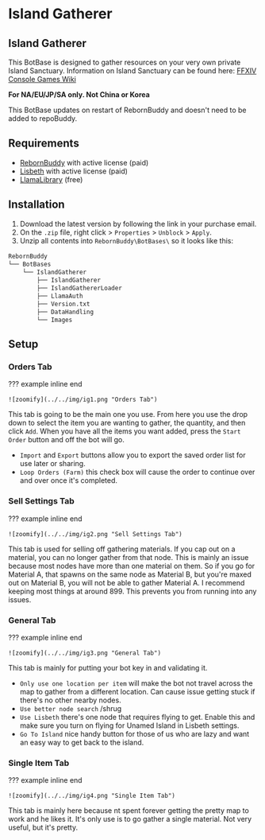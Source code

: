 # Island Gatherer

## Island Gatherer

This BotBase is designed to gather resources on your very own private Island Sanctuary. Information on Island Sanctuary can be found here: [FFXIV Console Games Wiki](https://ffxiv.consolegameswiki.com/wiki/Island_Sanctuary)

**For NA/EU/JP/SA only. Not China or Korea**

This BotBase updates on restart of RebornBuddy and doesn't need to be added to repoBuddy.

## Requirements

- [RebornBuddy][7] with active license (paid)
- [Lisbeth][9] with active license (paid)
- [LlamaLibrary][10] (free)

## Installation

1. Download the latest version by following the link in your purchase email.
2. On the `.zip` file, right click > `Properties` > `Unblock` > `Apply`.
3. Unzip all contents into `RebornBuddy\BotBases\` so it looks like this:

```
RebornBuddy
└── BotBases
    └── IslandGatherer
        ├── IslandGatherer
        ├── IslandGathererLoader
        ├── LlamaAuth
        ├── Version.txt
        ├── DataHandling      
        └── Images
```

## Setup

### Orders Tab
??? example inline end

    ![zoomify](../../img/ig1.png "Orders Tab") 
This tab is going to be the main one you use. From here you use the drop down to select the item you are wanting to gather, the quantity, and then click `Add`. When you have all the items you want added, press the `Start Order` button and off the bot will go.

* `Import` and `Export` buttons allow you to export the saved order list for use later or sharing.
* `Loop Orders (Farm)` this check box will cause the order to continue over and over once it's completed.

### Sell Settings Tab
??? example inline end

    ![zoomify](../../img/ig2.png "Sell Settings Tab") 
This tab is used for selling off gathering materials. If you cap out on a material, you can no longer gather from that node. This is mainly an issue because most nodes have more than one material on them. So if you go for Material A, that spawns on the same node as Material B, but you're maxed out on Material B, you will not be able to gather Material A. I recommend keeping most things at around 899. This prevents you from running into any issues.

### General Tab
??? example inline end

    ![zoomify](../../img/ig3.png "General Tab") 
This tab is mainly for putting your bot key in and validating it.

* `Only use one location per item` will make the bot not travel across the map to gather from a different location. Can cause issue getting stuck if there's no other nearby nodes.
* `Use better node search` /shrug
* `Use Lisbeth` there's one node that requires flying to get. Enable this and make sure you turn on flying for Unamed Island in Lisbeth settings.
* `Go To Island` nice handy button for those of us who are lazy and want an easy way to get back to the island.

### Single Item Tab
??? example inline end

    ![zoomify](../../img/ig4.png "Single Item Tab") 
This tab is mainly here because nt spent forever getting the pretty map to work and he likes it. It's only use is to go gather a single material. Not very useful, but it's pretty.

[3]: https://img.shields.io/badge/Discord-7389D8?logo=discord&logoColor=ffffff&labelColor=6A7EC2
[4]: https://discord.gg/CucSWEhJSZ "Discord"
[5]: https://shields.io/badge/-Buy%20me%20a%20coffee-FF5E5B?logo=kofi&logoColor=ffffff&labelColor=FF5E5B
[6]: https://ko-fi.com/domesticwarlord86 "Donate via Ko-Fi"
[7]: https://www.rebornbuddy.com/ "RebornBuddy"
[8]: https://github.com/LlamaMagic/ExBuddy "ExBuddy"
[9]: https://www.siune.io/ "Lisbeth"
[10]: https://github.com/nt153133/__LlamaLibrary "LlamaLibrary"
[11]: https://discord.gg/rDsFbKr "Magitek Discord"
[12]: https://github.com/Zimgineering/repoBuddy "RepoBuddy"